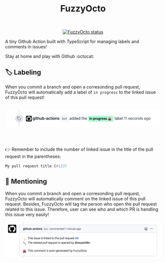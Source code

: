 <h1 align="center">
  FuzzyOcto
</h1>

<p align="center">
  <a href="">
    <img alt="" src="https://images.emojiterra.com/google/android-nougat/512px/1f419.png" width="200" />
  </a>
</p>

<p align="center">
  <a href=""><img alt="FuzzyOcto status" src="https://github.com/muachilin/FuzzyOcto/workflows/FuzzyOcto-Test/badge.svg"></a>
</p>


A tiny Github Action built with TypeScript for managing labels and comments in issues!

Stay at home and play with Github :octocat:


## 🏷️ Labeling

When you commit a branch and open a corresonding pull request, FuzzyOcto will automatically add a label of `in progress` to the linked issue of this pull request!
<br></br>
<p align="center">
 <img alt="" src="examples/add_label.png" width="500" />
</p>
<br></br>

👉 Remember to include the number of linked issue in the title of the pull request in the parentheses:

```bash
My pull request title (#123)
```

## 📝 Mentioning

When you commit a branch and open a corresonding pull request, FuzzyOcto will automatically comment on the linked issue of this pull request. Besides, FuzzyOcto will tag the person who open the pull request related to this issue. Therefore, user can see who and which PR is handling this issue very easily!

<p align="center">
 <img alt="" src="examples/issue_comment.png" width="700" />
</p>
